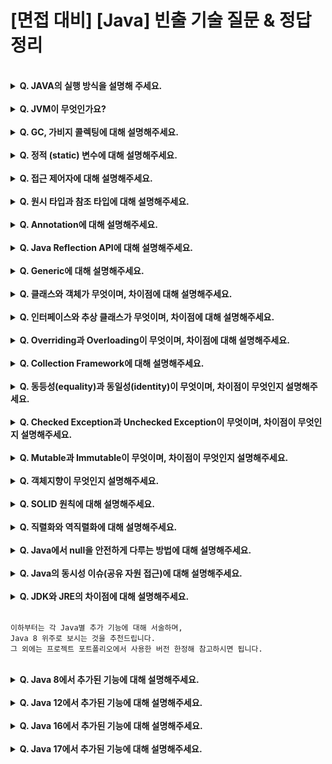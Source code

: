 # [면접 대비] [Java] 빈출 기술 질문 & 정답 정리

<br>
<details>
<summary><strong>Q. JAVA의 실행 방식을 설명해 주세요.</strong></summary>

<br>

1. javac가 자바 소스코드인 .java 파일을 읽어 자바 바이트 코드인 .class 파일로 변환한다.
2. Class Loader가 class 파일을 JVM으로 로딩한다.
3. 로딩된 class 파일들은 실행 엔진을 통해 해석된다.
4. 해석된 바이트 코드는 Runtime Data Areas에 배치되어 작업이 수행된다.
</details>

<br>

<details>
<summary><strong>Q. JVM이 무엇인가요?</strong></summary>

<br>

* **JVM은 Java Virtual Machine의 약자로, 스택 기반의 가상 머신이다.**
* JVM의 주요 역할은 Java 애플리케이션을 클래스 로더를 통해 읽어 Java API와 함께 실행시키는 것이다. 
* 또한 JVM은 GC(가비지 컬렉션)을 통한 메모리 관리를 수행한다.

<br>
<details>
<summary><strong>QQ. JVM의 구조를 설명해주세요.</strong></summary>

<br>

* **JVM의 구조는 크게 Garbage Collector, Execution Engine, Class Loader, Runtime Data Area로 나눠진다**.
    * Garbage Collector : 힙 영역에서 사용되지 않은 객체들을 주기적으로 제거한다.
    * Class Loader : JVM 내로 .class 파일을 로드해 Runtime Data Area에 배치한다.
    * Execution Engine : Runtime Data Area에 배치된 .class 파일의 바이트 코드를 실행한다.
      * 실행 시 읽는 방식 (Interpreter)
        1. 인터프리터 방식 : 바이트 코드를 한줄씩 실행한다.
           * 최초 JVM이 차용하던 방식, 느린 속도, JIT보다 저렴한 비용
        2. JIT 방식 : 인터프리터가 반복되는 코드를 발견하면 코드를 어셈블러와 같은 네이티브 코드로 신속하게 실행한다. 
           * 인터프리터에서 발전된 방식, 네이티브 코드 변환에 의한 신속한 변환, 높은 비용
        ```agsl
        JVM은 인터프리터 방식과 JIT 방식을 모두 차용한다.
        일정한 기준이 넘어가면 인터프리터 방식에서 JIT 방식을 통해 바이트 코드를 변환한다.
        ```
    * Runtime Data Area : 프로그램 실행 중에 사용되는 데이터가 저장되는 영역
  
    <br>
  
<details>
<summary><strong>QQQ. Runtime Data Area의 구조를 설명해주세요.</strong></summary>

<br>

* **Runtime Data Area는 Method, Stack, Heap, PC register, Native Method Stack 총 5개의 Area로 구성된다.**
  * Method Area : 모든 쓰레드가 공유하는 메모리 영역
    * Class, Interface, Method, Field, Static 변수 등의 바이트 코드를 보관한다.
  * Heap Area : new 키워드로 생성된 객체와 배열이 생성되는 영역
    * 가비지 콜렉터가 주기적으로 참조되지 않는 힙 영역의 객체와 배열을 제거해 메모리를 확보한다.
  * Stack Area : 메소드 호출 시 해당 메소드의 지역변수, 매개변수 등 메소드 내부의 내용을 저장하는 영역
    * 메소드 별로 Stack Area에 할당되는 공간을 Stack Frame이라 함
    * 메소드 수행 종료 후 스택 프레임은 삭제됌
  * PC register Area : 쓰레드 시작 시 생성되어 쓰레드별 한개씩 존재
    * 쓰레드가 수행중인 JVM 명령의 주소를 저장
  * Native Method Stack Area : 자바 외 언어로 작성된 네이티브 코드를 위한 메모리 영역
</details>
</details>
</details>

<br>

<details>
<summary><strong>Q. GC, 가비지 콜렉팅에 대해 설명해주세요.</strong></summary>

<br>

* **가비지 콜렉팅은 가비지 콜렉터에 의해 런타임 데이터 영역의 힙 영역에서 사용하지 않는 객체를 제거하고, 메모리를 확보하는 작업을 총칭한다.**
* 이러한 객체를 제거하는 작업이 필요한 이유는 자바 언어는 개발자가 메모리를 직접 해제해 줄 수 없는 언어이기 때문이다.
* GC를 수행할 때는 GC 수행 스레드 이외의 모든 스레드가 정지하며, 이를 stop-the-world라고 한다.
* GC는 Minor GC와 Major GC로 나뉘어지며, 이들은 각각 객체의 생명주기에 따라 Young / Old 한 객체의 참조 메모리를 해제하는 작업이다.
    * Minor GC : 비교적 짧은 생명주기(Young Generation 영역)의 객체 메모리를 해제하는 작업
      1. 객체가 할당될 시 최초 Eden 영역에 할당된다.
      2. Eden 영역이 가득찬다면, 참조가 남아있는 객체를 mark하고 이를 survivor 영역으로 복사한다. (mark and sweep)
      3. Minor GC가 발생할 때마다, 참조가 남아있는 객체는 mark and sweep에 의해 survivor 영역으로 이동한다. 해당 survivor에서도 살아있는 객체는 다음 age의 survivor 영역으로 이동한다.
      4. 이렇게 특정 survivor의 age에 임계하면, old generation 영역으로 해당 객체가 이동한다. (promotion)
    * Major GC : 오랫동안 살아남은 객체(Old Generation 영역) 중 객체 메모리를 해제하는 작업
      1. Minor GC와 다르게 old generation에서의 mark and sweep에서 mark는 삭제될 객체를 mark한다.
> Major GC(Old generation)와 Minor GC(young generation) 로 영역이 구분되는 이유?
> 
> 대부분의 객체는 금방 접근 불가능한 상태가 되며, 아주 일부의 객체만 살아남는다. <br>
> 따라서 오래된 객체에서 젊은 객체의 참조는 아주 적게 존재한다. <br>
> 따라서, JVM은 가비지 컬렉터를 Major와 Minor로 나누어 힙 전체에서 가비지 컬렉팅을 하지 않고, <br>
> young generation인 Minor GC를 수행하므로써 주기적으로 메모리 낭비를 방지한다.

<br>

* 메모리는 단편화된 상태로 Mark And Sweep 이후 메모리를 일정 영역에 응집한다. (Compaction)
    * 이러한 메모리 Mark And Sweep, Compaction 작업을 Mark-Sweep-Compact 알고리즘이라 한다.

<br>

[#REFERENCE, Garbage Collector의 동작 원리](https://sihyung92.oopy.io/java/garbage-collect/1)

</details>

<br>

<details>
<summary><strong>Q. 정적 (static) 변수에 대해 설명해주세요.</strong></summary>

<br>

* **static 은 정적, 공통의 의미로서, JVM에서 클래스 로더가 메소드 메모리 영역에 적재하는 멤버이다.**
* static 을 통해 생성된 정적 멤버는 클래스 별로 관리가 된다.
* static 을 통해 생성된 정적 멤버는 모든 객체가 공유하며 하나의 멤버를 어디서든지 참조할 수 있다.
* 그러나, 메소드 메모리 영역에 존재하는 static 멤버는 GC의 관리 영역 밖에 있으므로 프로그램 종료 시 까지 메모리가 할당된 채로 존재한다.
  * 따라서, 과도한 static 의 사용은 메모리적 악영향을 야기할 수 있다.

</details>

<br>

<details>
<summary><strong>Q. 접근 제어자에 대해 설명해주세요.</strong></summary>

<br>

> 객체 지향 설계 기법 중 캡슐화와 정보 은닉에 대한 학습이 선행되면 좋습니다.
* **접근 제어자는 클래스 멤버 선언 시 사용하여 접근 권한을 설정하는 키워드를 의미한다.**
* 접근 제어자를 설정하는 이유는 객체지향적 관점 설계에서의 캡슐화와 정보 은닉 개념과 연관이 있다.
  * 캡슐화 : 관련 있는 데이터를 한 곳에 모아 관리하고, 외부로부터 보호하는 것
    * `ex)` 완성된 클래스를 사용하는 개발자는 private 멤버에 접근할 필요가 없고, 사용할 기능만 외부에 표출함으로써 개발 효율 증가 가능
  * 정보 은닉 : 접근 제한 설정을 통해 보여주고 싶은 객체 내부 정보를 선택적으로 외부에 보여주는 것
    * `ex)` private 멤버를 가지고 있는 완성된 클래스는 컴파일 시 private 멤버의 내용을 확인할 수 없으며, 개발자가 사용 시 정보 은닉을 통해 클래스 사용 간 내부 필드 관련 개발 실수 방지 가능 
* 접근 제어자의 종류
  * private : 클래스 내부에서만 접근 가능
  * default : 동일 패키지에서만 접근 가능
  * protected : 상속받은 클래스 내에서 접근 가능
  * public  : 전체 영역에서 접근 가능

</details>

<br>

<details>
<summary><strong>Q. 원시 타입과 참조 타입에 대해 설명해주세요. </strong></summary>

<br>

**원시타입은 실제 데이터(값) 을 저장하는 타입으로, 런타임 데이터 영역의 스택 영역에 저장된다.**
* 원시 타입은 항상 값이 존재해야 하며, 멤버 변수가 초기화 될 때 기본값을 가진다.
* 총 8개의 타입이 있다.(괄호는 바이트 크기)
  * boolean(1), byte(1), short(2), char(2), int(4), float(4), long(8), double(8)
* **참조타입은 생성된 객체의 주소 값을 저장하는 타입으로, 런타입 데이터 영역의 힙 영역에 저장된다.**
  * 참조타입은 null pointer를 가질 수 있다.


</details>

<br>

<details>
<summary><strong>Q. Annotation에 대해 설명해주세요. </strong></summary>

<br>

* **애너테이션은 인터페이스를 기반으로 한 문법으로 해당 코드를 설명하는 메타 데이터의 한 형태이다.**
  * 기능 : 사전적 의미의 주석 기능도 수행하지만, 고차원적으로 기능 주입도 수행한다.
  * 역할 : 메타 데이터의 일종으로 프로그램의 정보를 제공하지만, 프로그램의 일부는 아니다.
  * 특징 : 
    * javac에게 코드 문법 에러를 체크하도록 정보를 제공 `ex)` @SuppressWarning
    * 개발 툴이 빌드나 배치 시 코드를 자동으로 생성하게 정보를 제공 `ex)` @Override
    * 이미 만들어진 빌트인 애너테이션과, 커스텀 어너테이션을 생성하기 위한 메타 에너테이션이 있다.
    * 이러한 어노테이션의 정보 읽기와 동작에는 Java Reflection API가 사용된다.
      * 메타 애너테이션의 종류
        * @Retention : 애너테이션 유지 범위 지정 (컴파일 시점 전 / 클래스 / 런타임)
        * @Inherit : 애너테이션 상속 범위 지정
        * @Target : 타입, 필드, 파라미터 등 해당 애너테이션을 어디에 사용할지 지정

<br>

[#REFERENCE, Java Annotation](https://nesoy.github.io/articles/2018-04/Java-Annotation)

</details>

<br>

<details>
<summary><strong>Q. Java Reflection API에 대해 설명해주세요. </strong></summary>

<br>

* **Java Reflection API는 구체적인 클래스 정보에 접근하게 해주는 자바 API이다.**
* Reflection API는 런타임 데이터 영역의 메소드 영역에 저장되어 있는 클래스 정보를 가져온다.
* 런타임에 동적으로 타입을 분석하고 정보를 가져오므로 JVM을 최적화할 수 없어 성능 오버헤드 발생 가능성이 있다.
* 예시
  * A.getClass, A.getMethod, 이후 method.invoke
  * Spring IOC에서 Bean을 동적으로 호출해 의존성 주입 시 Reflection API를 사용한다.

<br>

[#REFERENCE, reflection-api](https://tecoble.techcourse.co.kr/post/2020-07-16-reflection-api/)

</details>

<br>

<details>
<summary><strong>Q. Generic에 대해 설명해주세요. </strong></summary>

<br>

* **Generic은 클래스, 인터페이스, 메서드를 정의할 때 타입을 파라미터로 사용해 타입 안전성을 제공한다.**
* 객체의 타입을 제네릭으로 명시함으로써 컴파일 시 타입 체크 기능을 제공한다.
* 이를 통해 제네릭은 타입 캐스팅의 번거로움을 줄여주며, 코드 복잡성 감소, 타입 안정성을 보장하는 효과가 있다.


</details>

<br>

<details>
<summary><strong>Q. 클래스와 객체가 무엇이며, 차이점에 대해 설명해주세요. </strong></summary>

<br>

* **클래스는 동일한 속성을 가진 데이터의 집합체를 의미한다.**
  * 클래스는 이러한 동일 속성을 가진 실제 사물, 정보인 객체를 정의하는 틀, 설계도의 역할을 한다.
* **객체는 실제 식별 가능한 객체 혹은 사물, 정보를 의미한다.**
  * 이렇게 클래스에서 생성된 객체 단위를 인스턴스(실체화)로 통칭한다.
* **따라서, 클래스는 추상적인 개념이며, 객체는 클래스를 실체화한 개념에서 차이점이 있다.**

</details>

<br>

<details>
<summary><strong>Q. 인터페이스와 추상 클래스가 무엇이며, 차이점에 대해 설명해주세요. </strong></summary>

<br>

* **인터페이스는 구현 객체가 같은 동작을 수행하는 것을 보장하기 위해 구현한다.**
  * 다중 상속이 가능하며, 인터페이스 구현 관계 간 연관관계가 없을 수 있다.
* **추상 클래스는 객체의 추상적 상위 개념으로 공통된 개념을 표현할 때 사용한다.**
  * 단일 상속이 가능하며, 상속 집합 관계간 연관관계가 있다.
* **따라서, 인터페이스와 추상 클래스에는 단일 / 상속 여부 및 연관관계에 있어 차이점이 있다.**

</details>

<br>

<details>
<summary><strong>Q. Overriding과 Overloading이 무엇이며, 차이점에 대해 설명해주세요. </strong></summary>

<br>

* **오버라이딩은 상위 클래스의 메소드를 재정의하는 것을 의미한다.**
  * 객체지향적 설계 관점에서 다형성을 보장한다.
  * @Override를 명시함으로써 컴파일 타임에 해당 메소드가 오버라이딩임을 명시하고 안정성을 보장한다.
  * 런타임 다형성이다.
* **오버로딩은 같은 클래스 내 동일 메소드 이름을 가지지만 매개변수 타입, 개수가 다르게 구현될 수 있는 것을 의미한다.**
  * 컴파일 타임 다형성이다.
* **따라서 오버로딩과 오버라이딩의 차이는 다형성을 어느 시점에서 보장하는지와, 각각의 사용 용도 / 기능에 차이점이 있다.**

</details>

<br>

<details>
<summary><strong>Q. Collection Framework에 대해 설명해주세요. </strong></summary>

<br>

* **컬렉션 프레임워크는 Java Collection에서 널리 알려져 있는 Stack, Queue, LinkedList 등 자료구조를 효율적으로 java 내에서 사용할 수 있게 만들어 놓은 라이브러리이다.**
  * List, Set은 Collection Interface를 상속받지만, Map 인터페이스는 구조상의 차이라 별도로 정의된다.

</details>

<br>

<details>
<summary><strong>Q. 동등성(equality)과 동일성(identity)이 무엇이며, 차이점이 무엇인지 설명해주세요.  </strong></summary>

<br>

* **동등성은 객체가 동일한 논리적 기준을 가지고 있음을 의미하며, 동일성은 객체의 메모리 내 주소값이 같음을 의미한다.**
  * 동등성(equality)
    * 논리적으로 같은 기준를 지녔는지를 확인하며 이에 따라 동등성의 기준이 필요하다.
    * 개발자가 원한다면 equals 메소드를 오버라이드해 동등성의 판단 기준을 정의한다.
      * 기본적으로 equals 메소드는 주소값이 동일한지만 체크한다. (==)
  * 동일성(identity)
    * 객체가 동일한 메모리 주소값을 가지고 있는 것을 의미한다.
    * == 로 기본적으로 정의되어 있다.

<br>

[#REFERENCE, 동일성과 동등성](https://creampuffy.tistory.com/140)

</details>

<br>

<details>
<summary><strong>Q. Checked Exception과 Unchecked Exception이 무엇이며, 차이점이 무엇인지 설명해주세요.  </strong></summary>

<br>

* **Checked Exception은 반드시 예외 처리를 해야하는 특징을 가지고 있는 Exception이며, 컴파일 단계에서 발생할 수 있는 Exception을 의미한다.**
  * 정형적인 Format에 맞춘 Exception을 정의하므로 해당 기능에 필수적인 Exception을 강제하여 오류를 방지한다.
  * FileNotFoundException, IOException 등이 있다.
  * 오류가 발생해도 Transaction은 rollback되지 않고, 정상적으로 commit된다.
* **Unchecked Exception은 RuntimeException을 상속받는 하위 Exception으로, 말 그대로 예외 처리를 강제하지 않는 Exception이다.**
  * 개발자들에 의해 실수로 발생하는 것이므로 에러를 강제하지 않는다.
  * NPE, ArrayIndexOutOfBoundsException 등이 있다.
* `+` Error는 시스템 자체에 비정상적인 상황이 발생했음을 의미한다. 처리할 수 있는 방법이 없다.
  * OutOfMemoryError나 StackOverFlowError 등이 있다.
  * 오류 발생 시 Transaction은 rollback된다.
* **따라서, Checked Exception과 Unchecked Exception은 RuntimeException의 상속 유무와, rollback 유무에서 차이점이 있다.**

<br>

[#REFERENCE, Error, Checked Exception, Unchecked Exception](https://devlog-wjdrbs96.tistory.com/351)

</details>

<br>

<details>
<summary><strong>Q. Mutable과 Immutable이 무엇이며, 차이점이 무엇인지 설명해주세요. </strong></summary>

<br>

* **Mutable은 객체의 수정을 허용하는 가변성이 있는 객체이다.**
  * 종류 : List, HashMap, StringBuilder, StringBuffer 등
  * 병렬 처리 시 값을 보장할 수 없다. (thread-unsafe)
    * thread-safe 하게 String을 가변적으로 사용하려면 String Buffer를 사용해야 한다. 
* **Immutable은 객체의 수정을 허용하지 않는 불변성이 있는 객체이다.**
  * 종류 : String, Wrapper Class 등
  * 병렬 처리 시 값을 보장한다. (thread-safe)
* **따라서 두 속성의 차이는 병렬 처리에서의 문제와, 객체 수정에서 차이점이 있다.**

<br>

[#REFERENCE, 동일성과 동등성](https://creampuffy.tistory.com/140)

</details>

<br>

<details>
<summary><strong>Q. 객체지향이 무엇인지 설명해주세요. </strong></summary>

<br>

* **객체 지향(Object Oriented)은 실세계의 개체를 같은 속성과 행위(메서드)가 결합한 형태의 개체로 표현하는 기법이다.**
* 객체지향의 기법에는 캡슐화, 정보 은닉, 다형성, 추상화, 의존 관계 생성 등이 있다.
* Java에서는 이러한 객체 지향 설계와 기법을 클래스 및 객체, 접근 제어자, 상속, 캐스팅 등으로 구현한다.

</details>

<br>

<details>
<summary><strong>Q. SOLID 원칙에 대해 설명해주세요. </strong></summary>

<br>

* **SOLID 원칙은 객체 지향을 추구하기 위한 설계 원칙이다.**
  * `S`ingle Responsibility Principle (단일 책임 원칙) : 하나의 클래스는 하나의 목적과 책임을 가지고 있어야 한다는 원칙
    * 다른 4원칙의 기초 원칙
  * `O`pen Close Principle (개방-폐쇄 원칙) : 소프트웨어의 구성요소는 확장에는 열려있고 변경에는 닫혀있어야 한다는 원칙
    * 해석 : 변경될 것은 계속 변경되게 두고, 변경되지 않아야 할 것은 닫혀있게끔 해야한다는 원칙
  * `L`iskov Substitution Principle (리스코프 치환 원칙) : 하위 클래스는 언제나 자신의 상위 클래스로 교체할 수 있어야 한다는 원칙
    * 해석 : 즉, 상속되는 객체는 부모 객체를 완전히 대체해도 아무런 문제가 없도록 설계해야 한다는 것
  * `I`nterface Segregation Principle (인터페이스 분리 원칙) : 자신이 사용하지 않는 인터페이스는 만들지도 말아야 한다는 원칙
    * 해석 : 즉, 클라이언트들이 꼭 필요한 메서드와 인터페이스만 이용할 수 있게 불필요한 인터페이스는 설계하지 말아야 한다는 것
  * `D`ependency Inversion Principle (의존성 치환 원칙) : 추상을 매개로 관계를 최대한 느슨하게 만들어야 한다는 것
    * 해석 : 즉, 변경이 없는 것(유사 불변)의 속성에 대해서 관계를 맺어야 변경이 적다는 것

<br>

</details>

<br>

<details>
<summary><strong>Q. 직렬화와 역직렬화에 대해 설명해주세요. </strong></summary>

<br>

* **직렬화는 시스템 내부에서 사용되는 객체 또는 데이터를 외부에서 사용할 수 있도록 바이트 형태로 데이터를 변환하는 기술이다.**
  * 직렬화의 종류에는 JSON, CSV, XML, Binary 등이 있다. (Java 직렬화는 별개이며, Java 시스템 <-> Java 시스템 통신 간 사용한다)
* **반대로, 역직렬화는 시스템 외부에서 사용되었던 바이트 형태의 데이터를 내부에서 사용할 수 있도록 데이터를 변환하는 기술이다.**
* **Java의 직렬화와 역직렬화 기술이 필요한 이유는 데이터의 메모리 구조에 기반한다.**
  * Java의 원시 타입은 스택 영역에 저장되며, 디스크에 저장하거나 통신할 때 그 값이 유지된다.
  * 반면 Java의 참조 타입은 힙 메모리에 저장되며, 스택은 이 힙 메모리를 참조하는 구조로, 주소값만을 가지고 있다.
  * 따라서 참조 타입의 경우에는 프로그램을 종료하고 다시 실행 시에 주소 값을 가져오더라도 해당 값의 데이터는 날아가버리므로 직렬화에 의한 데이터 보존과 통신이 필요하다.
* **즉, 직렬화/역직렬화는 JVM의 메모리에 상주되어 있는 객체 데이터를 영속화하고, 이를 다른 시스템으로 통신하기 위해 사용한다.**

<br>

[#REFERENCE, java 직렬화와 역직렬화](https://steady-coding.tistory.com/576)

</details>

<br>

<details>
<summary><strong>Q. Java에서 null을 안전하게 다루는 방법에 대해 설명해주세요. </strong></summary>

<br>

1. 디버깅 환경에서는 Assert를 활용해 값을 강제하여 null을 방어할 수 있다.
2. Optional을 사용해 리턴 타입에서 조건부 null을 반환하고 이에 따른 분기를 설계할 수 있다.
3. 또한 개발자는 사전 조건과 사후 조건을 명확히 해 계약에 의한 설계(Design By Contract)를 실천해야 한다.

<br>

[#REFERENCE, Design By Contract](https://kukim.tistory.com/76)

</details>

<br>

<details>
<summary><strong>Q. Java의 동시성 이슈(공유 자원 접근)에 대해 설명해주세요. </strong></summary>

<br>

* **Java의 동시성 이슈는 멀티 스레드 환경에서 동일한 자원에 접근할 시 스레드 간 경쟁 상태로 인해 개발자가 의도하지 않은 방향으로 값이 조회, 변경, 교착되는 문제를 의미한다.**
  * Java의 동시성 이슈의 발생 원인과 현상
    * 경쟁 상태 : 두 개 이상의 스레드가 공유 자원에 동시에 접근해 데이터의 일관성(정합성)이 깨져버리는 문제
    * 교착 상태 : 두 개 이상의 스레드가 서로가 가진 자원을 기다리며 무한히 대기하는 문제
    * 메모리 일관성 문제 : 공유된 변수의 값을 캐시에 저장하여 사용하는 경우, 캐시와 메모리의 값이 일치하지 않는 문제
  * Java의 동시성 이슈 해결 방법
    * 암시적 Lock 사용 : Synchronized를 사용해 하나의 스레드에서만 자원을 사용하게 잠금
    * 명시적 Lock 사용 : Lock 인터페이스를 사용해 하나의 스레드에서만 자원을 사용하게 잠금
    * 불변 객체 사용 : 애초에 값이 변경될 일 없는 String, Wrapper class, final 키워드 등을 활용한다.
    
<br>

[#REFERENCE, Java 멀티 스레드 환경에서의 동시성 문제와 대책](https://everydayyy.tistory.com/154) 

</details>

<br>

<details>
<summary><strong>Q. JDK와 JRE의 차이점에 대해 설명해주세요. </strong></summary>

<br>

* **JDK는 Java Development Kit의 약자로, 개발자가 Java를 활용하여 개발하는데 사용하는 도구이며 이는 JRE를 포함하고 있다.**
* **JRE는 Java Runtime Environment의 약자로, 단순 Java 프로그램을 실행시키기 위한 환경과 도구이다.**
* **따라서, JDK는 Java 개발 목적의 도구이며, JRE는 Java 실행 환경 목적의 도구라는 차이점이 있다.**
  * 따라서, 일반적으로 개발 환경에서는 JDK를 설치하며, 운영 환경에서는 JRE를 설치한다.

</details>

<br>

```
이하부터는 각 Java별 추가 기능에 대해 서술하며,
Java 8 위주로 보시는 것을 추천드립니다.
그 외에는 프로젝트 포트폴리오에서 사용한 버전 한정해 참고하시면 됩니다.
```

<br>

<details>
<summary><strong>Q. Java 8에서 추가된 기능에 대해 설명해주세요. </strong></summary>

* **Null-Safety를 위한 Optional이 추가되었습니다.**
* **함수형 인터페이스를 통해 간결한 코드 작성이 가능한 Lamda와 스트림이 추가되었습니다.**
* 날짜 관련 클래스들이 추가되었습니다.
* etc

</details>

<br>

<details>
<summary><strong>Q. Java 12에서 추가된 기능에 대해 설명해주세요. </strong></summary>

* **Switch 람다가 추가되어 Switch 구문의 작성이 간결해졌습니다.**

</details>

<br>

<details>
<summary><strong>Q. Java 16에서 추가된 기능에 대해 설명해주세요. </strong></summary>

* **불변 객체 생성을 통해 DTO를 편리하게 작성할 수 있는 Record 클래스가 추가되었습니다.**

</details>

<br>

<details>
<summary><strong>Q. Java 17에서 추가된 기능에 대해 설명해주세요. </strong></summary>

* **Switch 구문에 객체를 넣어 기능을 전환하고 유형을 확인할 수 있습니다. **

</details>

